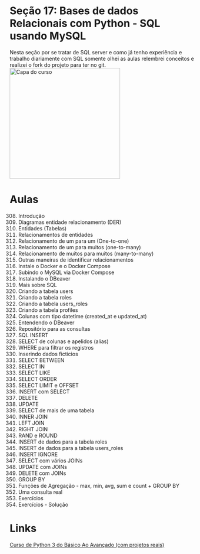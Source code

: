 # Seção 17: Bases de dados Relacionais com Python - SQL usando MySQL
Nesta seção por se tratar de SQL server e como já tenho experiência e trabalho diariamente com SQL somente olhei as aulas relembrei conceitos e realizei o fork do projeto para ter no git.<br>
<img src="https://img-c.udemycdn.com/course/240x135/2411816_3802_4.jpg" width="300" title="Capa do curso">

# Aulas
308. Introdução<br>
309. Diagramas entidade relacionamento (DER)<br>
310. Entidades (Tabelas)<br>
311. Relacionamentos de entidades<br>
312. Relacionamento de um para um (One-to-one)<br>
313. Relacionamento de um para muitos (one-to-many)<br>
314. Relacionamento de muitos para muitos (many-to-many)<br>
315. Outras maneiras de identificar relacionamentos<br>
316. Instale o Docker e o Docker Compose<br>
317. Subindo o MySQL via Docker Compose<br>
318. Instalando o DBeaver<br>
319. Mais sobre SQL<br>
320. Criando a tabela users<br>
321. Criando a tabela roles<br>
322. Criando a tabela users_roles<br>
323. Criando a tabela profiles<br>
324. Colunas com tipo datetime (created_at e updated_at)<br>
325. Entendendo o DBeaver<br>
326. Repositório para as consultas<br>
327. SQL INSERT<br>
328. SELECT de colunas e apelidos (alias)<br>
329. WHERE para filtrar os registros<br>
330. Inserindo dados fictícios<br>
331. SELECT BETWEEN<br>
332. SELECT IN<br>
333. SELECT LIKE<br>
334. SELECT ORDER<br>
335. SELECT LIMIT e OFFSET<br>
336. INSERT com SELECT<br>
337. DELETE<br>
338. UPDATE<br>
339. SELECT de mais de uma tabela<br>
340. INNER JOIN<br>
341. LEFT JOIN<br>
342. RIGHT JOIN<br>
343. RAND e ROUND<br>
344. INSERT de dados para a tabela roles<br>
345. INSERT de dados para a tabela users_roles<br>
346. INSERT IGNORE<br>
347. SELECT com vários JOINs<br>
348. UPDATE com JOINs<br>
349. DELETE com JOINs<br>
350. GROUP BY<br>
351. Funções de Agregação - max, min, avg, sum e count + GROUP BY<br>
352. Uma consulta real<br>
353. Exercícios<br>
354. Exercícios - Solução

# Links
[Curso de Python 3 do Básico Ao Avançado (com projetos reais)](https://www.udemy.com/course/python-3-do-zero-ao-avancado/)
